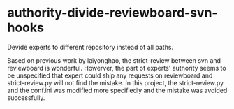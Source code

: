 # authority-divide-reviewboard-svn-hooks
Devide experts to different repository instead of all paths.

Based on previous work by laiyonghao, the strict-review between svn and reviewboard is wonderful.
Howerver, the part of experts' authority seems to be unspecified that expert could ship any requests on reviewboard and
strict-review.py will not find the mistake.
In this project, the strict-review.py and the conf.ini was modified more specifiedly and the mistake was avoided successfully.  
